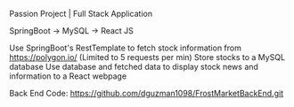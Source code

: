 Passion Project | Full Stack Application
  
  SpringBoot -> MySQL -> React JS
  
  Use SpringBoot's RestTemplate to fetch stock information from https://polygon.io/ (Limited to 5 requests per min)
  Store stocks to a MySQL database
  Use database and fetched data to display stock news and information to a React webpage
  
  Back End Code: https://github.com/dguzman1098/FrostMarketBackEnd.git
